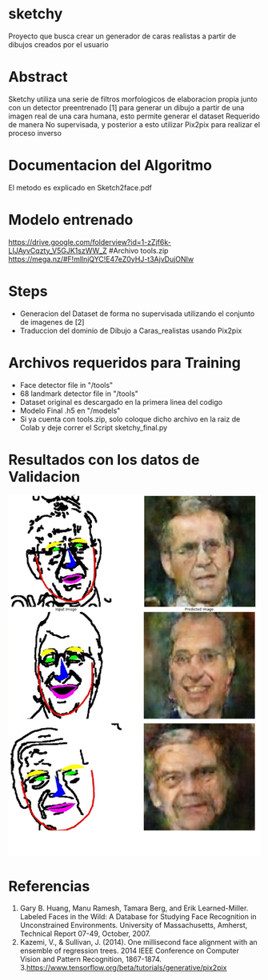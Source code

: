# sketchy
Proyecto que busca crear un generador de caras realistas a partir de dibujos creados por el usuario

# Abstract
Sketchy utiliza una serie de filtros morfologicos de elaboracion propia junto con un detector preentrenado [1] para generar un dibujo a partir de una imagen real de una cara humana, esto permite generar el dataset Requerido de manera No supervisada, y posterior a esto utilizar Pix2pix para realizar el proceso inverso

# Documentacion del Algoritmo
El metodo es explicado en Sketch2face.pdf
# Modelo entrenado 
https://drive.google.com/folderview?id=1-zZjf6k-LIJAyvCqzty_V5GJK1szWW_Z
#Archivo tools.zip
https://mega.nz/#F!mllnjQYC!E47eZ0yHJ-t3AjvDujONIw
# Steps
* Generacion del Dataset de forma no supervisada utilizando el conjunto de imagenes de [2]
* Traduccion del dominio de Dibujo a Caras_realistas usando Pix2pix

# Archivos requeridos para Training 
* Face detector file in "/tools"
* 68 landmark detector file in "/tools"
* Dataset original es descargado en la primera linea del codigo 
* Modelo Final .h5 en "/models"
* Si ya cuenta con tools.zip, solo coloque dicho archivo en la raiz de Colab y deje correr el Script sketchy_final.py

# Resultados con los datos de Validacion 
![alt text](./val.png)


# Referencias
1. Gary B. Huang, Manu Ramesh, Tamara Berg, and Erik Learned-Miller.
Labeled Faces in the Wild: A Database for Studying Face Recognition in Unconstrained Environments.
University of Massachusetts, Amherst, Technical Report 07-49, October, 2007.
2. Kazemi, V., & Sullivan, J. (2014). One millisecond face alignment with an ensemble of regression trees. 2014 IEEE Conference on Computer Vision and Pattern Recognition, 1867-1874.
3.https://www.tensorflow.org/beta/tutorials/generative/pix2pix


